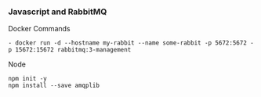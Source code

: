 ### Javascript and RabbitMQ
Docker Commands
``` 
- docker run -d --hostname my-rabbit --name some-rabbit -p 5672:5672 -p 15672:15672 rabbitmq:3-management
``` 
Node 
``` 
npm init -y
npm install --save amqplib
``` 


